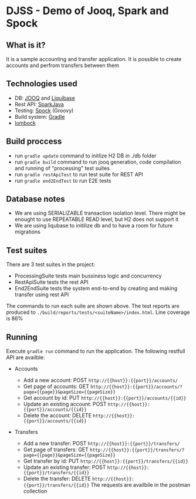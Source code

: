 # DJSS - Demo of Jooq, Spark and Spock

## What is it?
It is a sample accounting and transfer application. It is possible to create accounts and perfrom transfers between them

## Technologies used
- DB: [JOOQ](https://www.jooq.org/) and [Liquibase](https://www.liquibase.org/)
- Rest API: [SparkJava](http://sparkjava.com/)
- Testing: [Spock](http://spockframework.org/) (Groovy)
- Build system: [Gradle](https://gradle.org/)
- [lombock](https://projectlombok.org/)

## Build proccess
- run ``gradle update`` command to initlize H2 DB in ./db folder
- run ``gradle build`` command to run jooq generation, code compilation and running of "processing" test suites
- run ``gradle restApiTest`` to run test suite for REST API
- run ``gradle end2EndTest`` to run E2E tests

## Database notes
- We are using SERIALIZABLE transaction isolation level. There might be enought to use REPEATABLE READ level, but H2 does not support it
- We are using liqubase to initilize db and to have a room for future migrations

## Test suites
There are 3 test suites in the project:
- ProcessingSuite tests main bussiness logic and concurrency
- RestApiSuite tests the rest API
- End2EndSuite tests the system end-to-end by creating and making transfer using rest API

The commands to run each suite are shown above. The test reports are produced to ``./build/reports/tests/<suiteName>/index.html``.
Line coverage is 86%

## Running
Execute ``gradle run`` command to run the application.
The following restfull API are availble:
- Accounts
  - Add a new account: POST ``http://{{host}}:{{port}}/accounts/``
  - Get page of accounts: GET ``http://{{host}}:{{port}}/accounts/?page={{page}}&pageSize={{pageSize}}``
  - Get account by id: PUT ``http://{{host}}:{{port}}/accounts/{{id}}``
  - Update an existing account: POST ``http://{{host}}:{{port}}/accounts/{{id}}``
  - Delete the account: DELETE ``http://{{host}}:{{port}}/accounts/{{id}}``

- Transfers
  - Add a new transfer: POST ``http://{{host}}:{{port}}/transfers/``
  - Get page of transfers: GET ``http://{{host}}:{{port}}/transfers/?page={{page}}&pageSize={{pageSize}}``
  - Get transfer by id: PUT ``http://{{host}}:{{port}}/transfers/{{id}}``
  - Update an existing transfer: POST ``http://{{host}}:{{port}}/transfers/{{id}}``
  - Delete the transfer: DELETE ``http://{{host}}:{{port}}/transfers/{{id}}``
The requests are availbile in the postman collection
